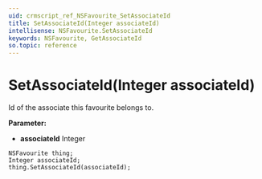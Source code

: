 ```yaml
---
uid: crmscript_ref_NSFavourite_SetAssociateId
title: SetAssociateId(Integer associateId)
intellisense: NSFavourite.SetAssociateId
keywords: NSFavourite, GetAssociateId
so.topic: reference
---
```


# SetAssociateId(Integer associateId)

Id of the associate this favourite belongs to.

**Parameter:** 
* **associateId** Integer

```crmscript
NSFavourite thing;
Integer associateId;
thing.SetAssociateId(associateId);
```

